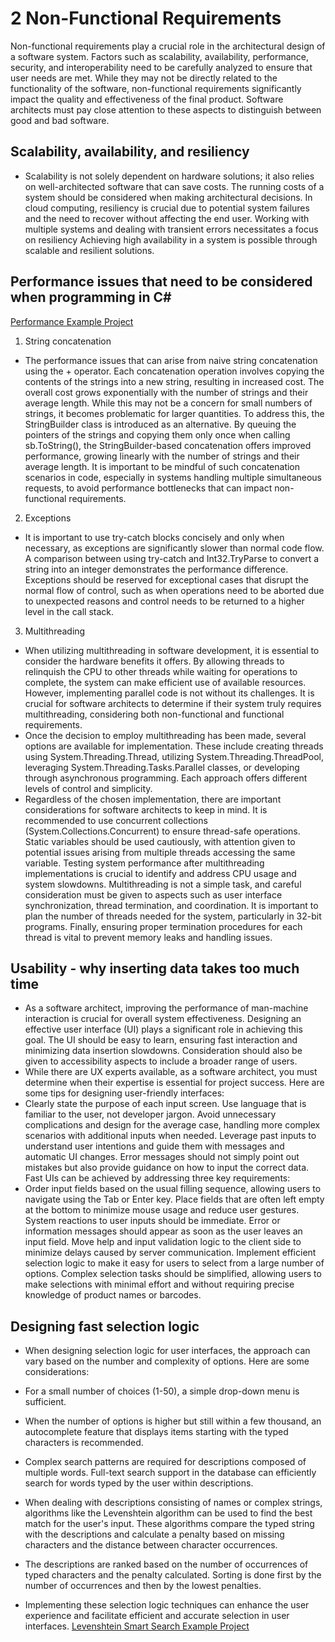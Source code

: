 # 2 Non-Functional Requirements
Non-functional requirements play a crucial role in the architectural design of a software system. Factors such as scalability, availability, performance, security, and interoperability need to be carefully analyzed to ensure that user needs are met. While they may not be directly related to the functionality of the software, non-functional requirements significantly impact the quality and effectiveness of the final product. Software architects must pay close attention to these aspects to distinguish between good and bad software.

## Scalability, availability, and resiliency
- Scalability is not solely dependent on hardware solutions; it also relies on well-architected software that can save costs. The running costs of a system should be considered when making architectural decisions. In cloud computing, resiliency is crucial due to potential system failures and the need to recover without affecting the end user. Working with multiple systems and dealing with transient errors necessitates a focus on resiliency Achieving high availability in a system is possible through scalable and resilient solutions. 

## Performance issues that need to be considered when programming in C#
[Performance Example Project](performance-issues)
1. String concatenation
- The performance issues that can arise from naive string concatenation using the + operator. Each concatenation operation involves copying the contents of the strings into a new string, resulting in increased cost. The overall cost grows exponentially with the number of strings and their average length. While this may not be a concern for small numbers of strings, it becomes problematic for larger quantities. To address this, the StringBuilder class is introduced as an alternative. By queuing the pointers of the strings and copying them only once when calling sb.ToString(), the StringBuilder-based concatenation offers improved performance, growing linearly with the number of strings and their average length. It is important to be mindful of such concatenation scenarios in code, especially in systems handling multiple simultaneous requests, to avoid performance bottlenecks that can impact non-functional requirements.
2. Exceptions
- It is important to use try-catch blocks concisely and only when necessary, as exceptions are significantly slower than normal code flow. A comparison between using try-catch and Int32.TryParse to convert a string into an integer demonstrates the performance difference. Exceptions should be reserved for exceptional cases that disrupt the normal flow of control, such as when operations need to be aborted due to unexpected reasons and control needs to be returned to a higher level in the call stack.
3. Multithreading
- When utilizing multithreading in software development, it is essential to consider the hardware benefits it offers. By allowing threads to relinquish the CPU to other threads while waiting for operations to complete, the system can make efficient use of available resources. However, implementing parallel code is not without its challenges. It is crucial for software architects to determine if their system truly requires multithreading, considering both non-functional and functional requirements.
- Once the decision to employ multithreading has been made, several options are available for implementation. These include creating threads using System.Threading.Thread, utilizing System.Threading.ThreadPool, leveraging System.Threading.Tasks.Parallel classes, or developing through asynchronous programming. Each approach offers different levels of control and simplicity.
- Regardless of the chosen implementation, there are important considerations for software architects to keep in mind. It is recommended to use concurrent collections (System.Collections.Concurrent) to ensure thread-safe operations. Static variables should be used cautiously, with attention given to potential issues arising from multiple threads accessing the same variable. Testing system performance after multithreading implementations is crucial to identify and address CPU usage and system slowdowns. Multithreading is not a simple task, and careful consideration must be given to aspects such as user interface synchronization, thread termination, and coordination. It is important to plan the number of threads needed for the system, particularly in 32-bit programs. Finally, ensuring proper termination procedures for each thread is vital to prevent memory leaks and handling issues.

## Usability - why inserting data takes too much time
- As a software architect, improving the performance of man-machine interaction is crucial for overall system effectiveness. Designing an effective user interface (UI) plays a significant role in achieving this goal. The UI should be easy to learn, ensuring fast interaction and minimizing data insertion slowdowns. Consideration should also be given to accessibility aspects to include a broader range of users.
- While there are UX experts available, as a software architect, you must determine when their expertise is essential for project success. Here are some tips for designing user-friendly interfaces:
- Clearly state the purpose of each input screen.
Use language that is familiar to the user, not developer jargon.
Avoid unnecessary complications and design for the average case, handling more complex scenarios with additional inputs when needed.
Leverage past inputs to understand user intentions and guide them with messages and automatic UI changes.
Error messages should not simply point out mistakes but also provide guidance on how to input the correct data.
Fast UIs can be achieved by addressing three key requirements:
- Order input fields based on the usual filling sequence, allowing users to navigate using the Tab or Enter key. Place fields that are often left empty at the bottom to minimize mouse usage and reduce user gestures.
System reactions to user inputs should be immediate. Error or information messages should appear as soon as the user leaves an input field. Move help and input validation logic to the client side to minimize delays caused by server communication.
Implement efficient selection logic to make it easy for users to select from a large number of options. Complex selection tasks should be simplified, allowing users to make selections with minimal effort and without requiring precise knowledge of product names or barcodes.

## Designing fast selection logic
- When designing selection logic for user interfaces, the approach can vary based on the number and complexity of options. Here are some considerations:

- For a small number of choices (1-50), a simple drop-down menu is sufficient.
- When the number of options is higher but still within a few thousand, an autocomplete feature that displays items starting with the typed characters is recommended.
- Complex search patterns are required for descriptions composed of multiple words. Full-text search support in the database can efficiently search for words typed by the user within descriptions.
- When dealing with descriptions consisting of names or complex strings, algorithms like the Levenshtein algorithm can be used to find the best match for the user's input. These algorithms compare the typed string with the descriptions and calculate a penalty based on missing characters and the distance between character occurrences.
- The descriptions are ranked based on the number of occurrences of typed characters and the penalty calculated. Sorting is done first by the number of occurrences and then by the lowest penalties.
- Implementing these selection logic techniques can enhance the user experience and facilitate efficient and accurate selection in user interfaces.
[Levenshtein Smart Search Example Project](smart-search)


